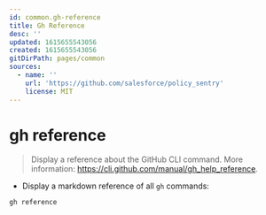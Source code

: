 ```yaml
---
id: common.gh-reference
title: Gh Reference
desc: ''
updated: 1615655543056
created: 1615655543056
gitDirPath: pages/common
sources:
  - name: ''
    url: 'https://github.com/salesforce/policy_sentry'
    license: MIT
---
```

# gh reference

> Display a reference about the GitHub CLI command.
> More information: <https://cli.github.com/manual/gh_help_reference>.

- Display a markdown reference of all `gh` commands:

`gh reference`

